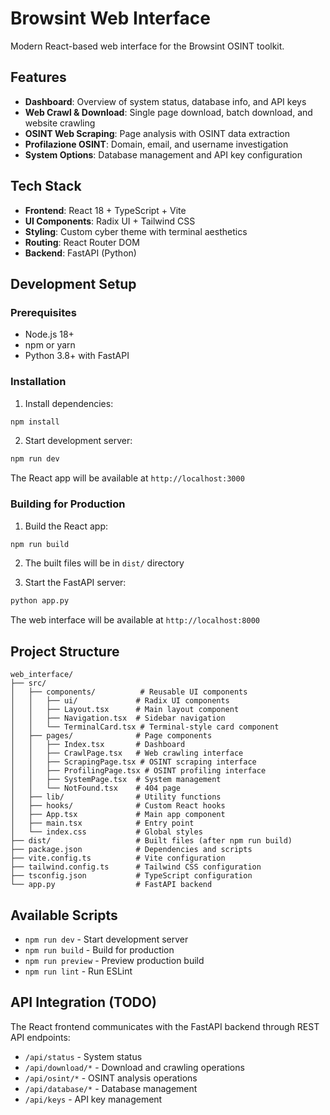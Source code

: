# Browsint Web Interface

Modern React-based web interface for the Browsint OSINT toolkit.

## Features

- **Dashboard**: Overview of system status, database info, and API keys
- **Web Crawl & Download**: Single page download, batch download, and website crawling
- **OSINT Web Scraping**: Page analysis with OSINT data extraction
- **Profilazione OSINT**: Domain, email, and username investigation
- **System Options**: Database management and API key configuration

## Tech Stack

- **Frontend**: React 18 + TypeScript + Vite
- **UI Components**: Radix UI + Tailwind CSS
- **Styling**: Custom cyber theme with terminal aesthetics
- **Routing**: React Router DOM
- **Backend**: FastAPI (Python)

## Development Setup

### Prerequisites

- Node.js 18+ 
- npm or yarn
- Python 3.8+ with FastAPI

### Installation

1. Install dependencies:
```bash
npm install
```

2. Start development server:
```bash
npm run dev
```

The React app will be available at `http://localhost:3000`

### Building for Production

1. Build the React app:
```bash
npm run build
```

2. The built files will be in `dist/` directory

3. Start the FastAPI server:
```bash
python app.py
```

The web interface will be available at `http://localhost:8000`

## Project Structure

```
web_interface/
├── src/
│   ├── components/          # Reusable UI components
│   │   ├── ui/             # Radix UI components
│   │   ├── Layout.tsx      # Main layout component
│   │   ├── Navigation.tsx  # Sidebar navigation
│   │   └── TerminalCard.tsx # Terminal-style card component
│   ├── pages/              # Page components
│   │   ├── Index.tsx       # Dashboard
│   │   ├── CrawlPage.tsx   # Web crawling interface
│   │   ├── ScrapingPage.tsx # OSINT scraping interface
│   │   ├── ProfilingPage.tsx # OSINT profiling interface
│   │   ├── SystemPage.tsx  # System management
│   │   └── NotFound.tsx    # 404 page
│   ├── lib/                # Utility functions
│   ├── hooks/              # Custom React hooks
│   ├── App.tsx             # Main app component
│   ├── main.tsx            # Entry point
│   └── index.css           # Global styles
├── dist/                   # Built files (after npm run build)
├── package.json            # Dependencies and scripts
├── vite.config.ts          # Vite configuration
├── tailwind.config.ts      # Tailwind CSS configuration
├── tsconfig.json           # TypeScript configuration
└── app.py                  # FastAPI backend
```

## Available Scripts

- `npm run dev` - Start development server
- `npm run build` - Build for production
- `npm run preview` - Preview production build
- `npm run lint` - Run ESLint

## API Integration (TODO)

The React frontend communicates with the FastAPI backend through REST API endpoints:

- `/api/status` - System status
- `/api/download/*` - Download and crawling operations
- `/api/osint/*` - OSINT analysis operations
- `/api/database/*` - Database management
- `/api/keys` - API key management

